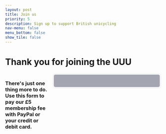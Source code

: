 ```yaml
---
layout: post
title: Join us
priority: 5
description: Sign up to support British unicycling
nav-menu: false
menu_bottom: false
show_tile: false
---
```


# Thank you for joining the UUU
<html>

<div id="wrapper" style="width: 100%; overflow: hidden;">
<div style="width: 30%; float: left;">
<h3>There's just one thing more to do. Use this form to pay our £5 membership fee with PayPal or your credit or debit card.</h3>
</div>
<div id="paypal-button-container" style="overflow: hidden; width: 60%; float: right; background-color: #a3a6b1; text-align: center;  padding: 20px;  border: thick solid whitesmoke;  border-radius: 10px;"></div>
</div>

<script src="https://www.paypal.com/sdk/js?currency=GBP&client-id=AXsOPxGOsRnYVukKxUXxDxwrJA8C_x7ga2NylWMcfoND1uaBg9w7z-bcmERPTzGvNxiCv7u4z52jIXGc"> </script>
<script>
  paypal.Buttons({
      style: {
          shape: 'rect',
          color: 'white',
          layout: 'vertical',
          label: 'pay',
          size: 'responsive',              
      },
    createOrder: function(data, actions) {
      return actions.order.create({
        purchase_units: [{
          amount: {
            value: '5.00'
          }
        }]
      });
    },
    onApprove: function(data, actions) {
      return actions.order.capture().then(function(details) {
        alert('Transaction completed by ' + details.payer.name.given_name);
      });
    }
  }).render('#paypal-button-container'); // Display payment options on your web page
</script>
</html>
